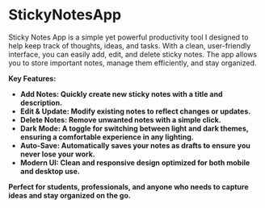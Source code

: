 # StickyNotesApp
Sticky Notes App is a simple yet powerful productivity tool I designed to help keep track of thoughts, ideas, and tasks. With a clean, user-friendly interface, you can easily add, edit, and delete sticky notes. The app allows you to store important notes, manage them efficiently, and stay organized.

<strong>Key Features:<strong/><br/>
<ul>
  <li>Add Notes: Quickly create new sticky notes with a title and description.</li>
  <li>Edit & Update: Modify existing notes to reflect changes or updates.</li>
  <li>Delete Notes: Remove unwanted notes with a simple click.</li>
  <li>Dark Mode: A toggle for switching between light and dark themes, ensuring a comfortable experience in any lighting.</li>
  <li>Auto-Save: Automatically saves your notes as drafts to ensure you never lose your work.</li>
  <li>Modern UI: Clean and responsive design optimized for both mobile and desktop use.</li>
</ul>

Perfect for students, professionals, and anyone who needs to capture ideas and stay organized on the go.
